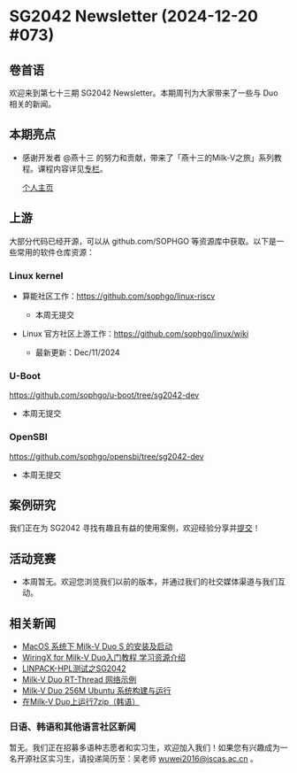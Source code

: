 # SG2042 Newsletter (2024-12-20 #073)

## 卷首语

欢迎来到第七十三期 SG2042 Newsletter。本期周刊为大家带来了一些与 Duo 相关的新闻。

## 本期亮点

- 感谢开发者 @燕十三 的努力和贡献，带来了「燕十三的Milk-V之旅」系列教程。课程内容详见[专栏](https://www.zhihu.com/column/c_1727634138704801792)。

  [个人主页](https://www.zhihu.com/people/flyingcys)

## 上游

大部分代码已经开源，可以从 github.com/SOPHGO 等资源库中获取。以下是一些常用的软件仓库资源：

### Linux kernel

+ 算能社区工作：https://github.com/sophgo/linux-riscv

  +  本周无提交

+ Linux 官方社区上游工作：https://github.com/sophgo/linux/wiki

  + 最新更新：Dec/11/2024


### U-Boot

https://github.com/sophgo/u-boot/tree/sg2042-dev

+ 本周无提交

### OpenSBI

https://github.com/sophgo/opensbi/tree/sg2042-dev 

+ 本周无提交

## 案例研究

我们正在为 SG2042 寻找有趣且有益的使用案例，欢迎经验分享并[提交](https://github.com/sophgocommunity/SG2042-Newsletter/pulls)！

## 活动竞赛

- 本周暂无。欢迎您浏览我们以前的版本，并通过我们的社交媒体渠道与我们互动。

## 相关新闻

+ [MacOS 系统下 Milk-V Duo S 的安装及启动][news-1]
+ [WiringX for Milk-V Duo入门教程 学习资源介绍][news-2]
+ [LINPACK-HPL测试之SG2042][news-3]
+ [Milk-V Duo RT-Thread 网络示例][news-4]
+ [Milk-V Duo 256M Ubuntu 系统构建与运行][news-5]
+ [在Milk-V Duo上运行7zip（韩语）][news-6]

[news-1]:https://www.bilibili.com/video/BV1U5qqYUEAm
[news-2]:https://www.bilibili.com/video/BV1m4BKYAE1V
[news-3]:https://zhuanlan.zhihu.com/p/13479827849
[news-4]:https://zhuanlan.zhihu.com/p/715167940
[news-5]:https://zhuanlan.zhihu.com/p/12544487582
[news-6]:https://x.com/HwaN5e/status/1869306472536146408

### 日语、韩语和其他语言社区新闻

暂无。我们正在招募多语种志愿者和实习生，欢迎加入我们！如果您有兴趣成为一名开源社区实习生，请投递简历至：吴老师 [wuwei2016@iscas.ac.cn](mailto:wuwei2016@iscas.ac.cn) 。